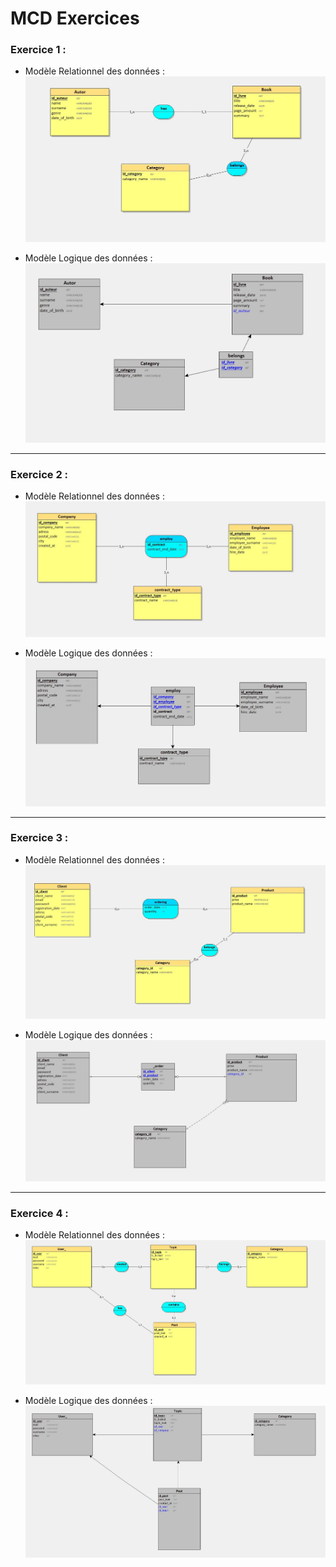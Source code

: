 # MCD Exercices
### Exercice 1 :
- Modèle Relationnel des données : ![Schéma Looping du model relationnel des données](/assets/1%20-%20Livres%20MCD.JPG)
  
- Modèle Logique des données : ![Schéma Looping du model Logique des données](/assets/1%20-%20Livres%20MLD.JPG)
---
### Exercice 2 :
- Modèle Relationnel des données : ![Schéma Looping du model relationnel des données](/assets/2%20-%20Entreprise%20MCD.JPG)
  
- Modèle Logique des données : ![Schéma Looping du model Logique des données](/assets/2%20-%20Entreprise%20MLD.JPG)
---
### Exercice 3 :
- Modèle Relationnel des données : ![Schéma Looping du model relationnel des données](/assets/3%20-%20Ecommerce%20MCD.JPG)
  
- Modèle Logique des données : ![Schéma Looping du model Logique des données](/assets/3%20-%20Ecommerce%20MLD.JPG)
---
### Exercice 4 :
- Modèle Relationnel des données : ![Schéma Looping du model relationnel des données](/assets/4%20-%20Forum%20MCD.JPG)
  
- Modèle Logique des données : ![Schéma Looping du model Logique des données](/assets/4%20-%20Forum%20MLD.JPG)



 

 
